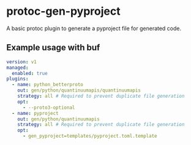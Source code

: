 # protoc-gen-pyproject

A basic protoc plugin to generate a pyproject file for generated code.

## Example usage with buf

```yaml
version: v1
managed:
  enabled: true
plugins:
  - name: python_betterproto
    out: gen/python/quantinuumapis/quantinuumapis
    strategy: all # Required to prevent duplicate file generation
    opt:
      - --proto3-optional
  - name: pyproject
    out: gen/python/quantinuumapis
    strategy: all # Required to prevent duplicate file generation
    opt:
      - gen_pyproject=templates/pyproject.toml.template
```
